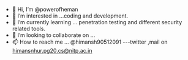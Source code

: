 - 👋 Hi, I’m @powerofheman
- 👀 I’m interested in ...coding and development.
- 🌱 I’m currently learning ... penetration testing and different security related tools.
- 💞️ I’m looking to collaborate on ...
- 📫 How to reach me ... @himansh90512091 ---twitter ,mail on himansnhur.pg20.cs@nitp.ac.in

<!---
powerofheman/powerofheman is a ✨ special ✨ repository because its `README.md` (this file) appears on your GitHub profile.
You can click the Preview link to take a look at your changes.
--->
